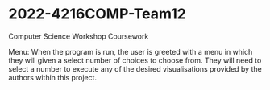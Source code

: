 # 2022-4216COMP-Team12
Computer Science Workshop Coursework

Menu:
When the program is run, the user is greeted with a menu in which they will given a select number of choices to choose from.
They will need to select a number to execute any of the desired visualisations provided by the authors within this project.
